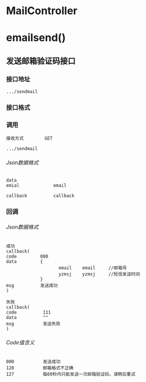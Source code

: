 # MailController
# emailsend() #
## 发送邮箱验证码接口 ## 


### 接口地址


```
.../sendmail
```

### 接口格式

### 调用

```
接收方式        GET
```

```
.../sendmail
```

###### Json数据格式
```
data
emial             email

callback          callback
```

### 回调
###### Json数据格式

```
成功
callback(
code         000
data         {
                    email    email     //邮箱号
                    yzmsj    yzmsj     //短信发送时间
             }
msg          发送成功
)
```

```
失败
callback(
code          111
data          ""
msg           发送失败
)
```

###### Code值含义

```
000           发送成功
128           邮箱格式不正确
127           每60秒内只能发送一次邮箱验证码，请稍后重试
```